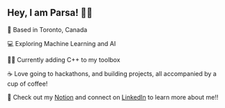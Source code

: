 ## Hey, I am Parsa! 👋🏻

📍 Based in Toronto, Canada

💻 Exploring Machine Learning and AI

👨‍💻 Currently adding C++ to my toolbox

☕ Love going to hackathons, and building projects, all accompanied by a cup of coffee!

📧 Check out my [Notion](https://nice-tuna-826.notion.site/Hey-I-m-Parsa-1ab55cc01b568082b711e00e603ad2d9?pvs=4) and connect on [LinkedIn](https://www.linkedin.com/in/parsa-ahmadnezhad/) to learn more about me!!
